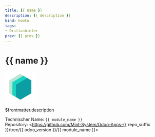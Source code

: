 ```yaml
---
title: {{ name }}
description: {{ description }}
kind: howto
tags:
- Drittanbieter
prev: {{ prev }}
---
```

# {{ name }}
![icon_oms_box](../attachments/icons_odoo_mint_system.png)

$frontmatter.description

Technischer Name: `{{ module_name }}`\
Repository: <https://github.com/Mint-System/Odoo-Apps-{{ repo_suffix }}/tree/{{ odoo_version }}/{{ module_name }}>